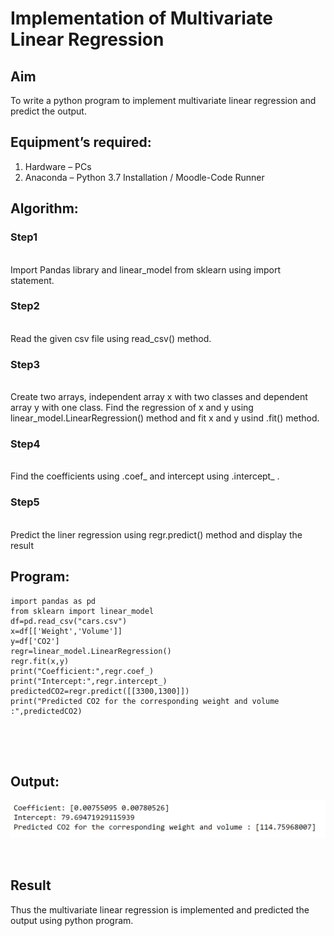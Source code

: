 # Implementation of Multivariate Linear Regression
## Aim
To write a python program to implement multivariate linear regression and predict the output.
## Equipment’s required:
1.	Hardware – PCs
2.	Anaconda – Python 3.7 Installation / Moodle-Code Runner
## Algorithm:
### Step1
<br>Import Pandas library and linear_model from sklearn using import statement.

### Step2
<br>Read the given csv file using read_csv() method.

### Step3
<br>Create two arrays, independent array x with two classes and dependent array y with one class. Find the regression of x and y using linear_model.LinearRegression() method and fit x and y usind .fit() method.

### Step4
<br>Find the coefficients using .coef_ and intercept using .intercept_ .

### Step5
<br>Predict the liner regression using regr.predict() method and display the result

## Program:
```
import pandas as pd
from sklearn import linear_model
df=pd.read_csv("cars.csv")
x=df[['Weight','Volume']]
y=df['CO2']
regr=linear_model.LinearRegression()
regr.fit(x,y)
print("Coefficient:",regr.coef_)
print("Intercept:",regr.intercept_)
predictedCO2=regr.predict([[3300,1300]])
print("Predicted CO2 for the corresponding weight and volume :",predictedCO2)





```
## Output:

![](./output.jpg)

<br>

## Result
Thus the multivariate linear regression is implemented and predicted the output using python program.